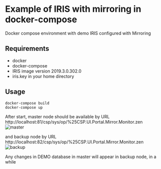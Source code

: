 # Example of IRIS with mirroring in docker-compose

Docker compose environment with demo IRIS configured with Mirroring

## Requirements

- docker
- docker-compose
- IRIS image version 2019.3.0.302.0
- iris.key in your home directory

## Usage

```shell
docker-compose build
docker-compose up
```

After start, master node should be available by URL
http://localhost:81/csp/sys/op/%25CSP.UI.Portal.Mirror.Monitor.zen
![master](https://raw.githubusercontent.com/daimor/iris-mirror-with-docker/master/images/master.png)

and backup node by URL
http://localhost:82/csp/sys/op/%25CSP.UI.Portal.Mirror.Monitor.zen
![backup](https://raw.githubusercontent.com/daimor/iris-mirror-with-docker/master/images/backup.png)

Any changes in DEMO database in master will appear in backup node, in a while